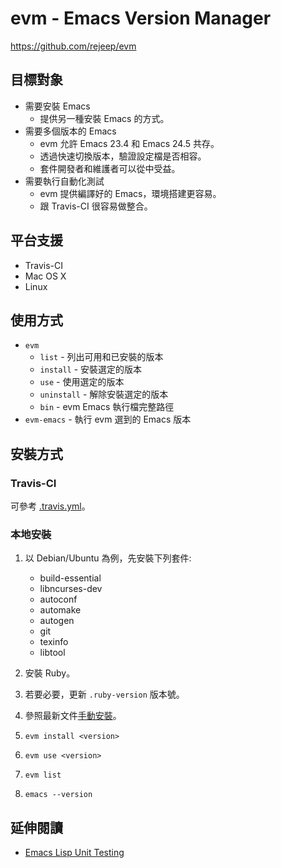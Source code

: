 # evm - Emacs Version Manager

https://github.com/rejeep/evm

## 目標對象

* 需要安裝 Emacs
    * 提供另一種安裝 Emacs 的方式。
* 需要多個版本的 Emacs
    * evm 允許 Emacs 23.4 和 Emacs 24.5 共存。
    * 透過快速切換版本，驗證設定檔是否相容。
    * 套件開發者和維護者可以從中受益。
* 需要執行自動化測試
    * evm 提供編譯好的 Emacs，環境搭建更容易。
    * 跟 Travis-CI 很容易做整合。

## 平台支援

* Travis-CI
* Mac OS X
* Linux

## 使用方式

* `evm`
    * `list` - 列出可用和已安裝的版本
    * `install` - 安裝選定的版本
    * `use` - 使用選定的版本
    * `uninstall` - 解除安裝選定的版本
    * `bin` - evm Emacs 執行檔完整路徑
* `evm-emacs` - 執行 evm 選到的 Emacs 版本

## 安裝方式

### Travis-CI

可參考 [.travis.yml](https://github.com/bcbcarl/emacs-wttrin/blob/master/.travis.yml)。

### 本地安裝

1. 以 Debian/Ubuntu 為例，先安裝下列套件:

    * build-essential
    * libncurses-dev
    * autoconf
    * automake
    * autogen
    * git
    * texinfo
    * libtool

2. 安裝 Ruby。

3. 若要必要，更新 `.ruby-version` 版本號。

4. 參照最新文件[手動安裝](https://github.com/rejeep/evm#manual)。

5. `evm install <version>`

6. `evm use <version>`

7. `evm list`

8. `emacs --version`

## 延伸閱讀

* [Emacs Lisp Unit Testing](https://www.emacswiki.org/emacs/UnitTesting)
